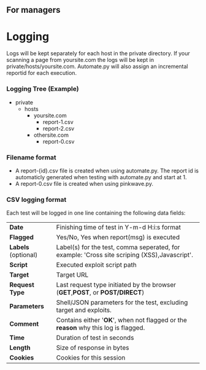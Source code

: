 
<h2>For managers</h2>

<h1 align="">Logging</h1>

Logs will be kept separately for each host in the private directory. If your scanning a page from yoursite.com the logs will be kept in private/hosts/yoursite.com. Automate.py will also assign an incremental reportid for each execution.

### Logging Tree (Example)
 * private
   * hosts
      * yoursite.com
        * report-1.csv
        * report-2.csv
      * othersite.com
        * report-0.csv

### Filename format
- A report-{id}.csv file is created when using automate.py. The report id is automaticly generated when testing with automate.py and start at 1.
- A report-0.csv file is created when using pinkwave.py.

### CSV logging format
Each test will be logged in one line containing the following data fields:

|   |   |
|---|---|
| **Date**  | Finishing time of test in Y-m-d H:i:s format   |
| **Flagged** | Yes/No, Yes when report(msg) is executed
 **Labels** (optional) | Label(s) for the test, comma seperated, for example: 'Cross site scriping (XSS),Javascript'.
| **Script** | Executed exploit script path
| **Target** | Target URL
| **Request Type** | Last request type initiated by the browser (**GET**,**POST**, or **POST/DIRECT**)
| **Parameters** | Shell/JSON parameters for the test, excluding target and exploits. 
| **Comment** | Contains either '**OK**', when not flagged  or the **reason** why this log is flagged.
| **Time** | Duration of test in seconds
| **Length** | Size of response in bytes
| **Cookies** | Cookies for this session

